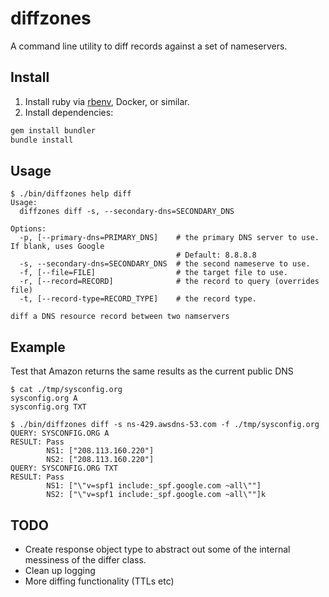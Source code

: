 # diffzones

A command line utility to diff records against a set of nameservers.

## Install

1. Install ruby via [rbenv](https://github.com/rbenv/rbenv), Docker, or similar.
1. Install dependencies:

```bash
gem install bundler
bundle install
```

## Usage

```
$ ./bin/diffzones help diff
Usage:
  diffzones diff -s, --secondary-dns=SECONDARY_DNS

Options:
  -p, [--primary-dns=PRIMARY_DNS]    # the primary DNS server to use. If blank, uses Google
                                     # Default: 8.8.8.8
  -s, --secondary-dns=SECONDARY_DNS  # the second nameserve to use.
  -f, [--file=FILE]                  # the target file to use.
  -r, [--record=RECORD]              # the record to query (overrides file)
  -t, [--record-type=RECORD_TYPE]    # the record type.

diff a DNS resource record between two namservers
```
## Example

Test that Amazon returns the same results as the current public DNS

```
$ cat ./tmp/sysconfig.org
sysconfig.org A
sysconfig.org TXT
```

```
$ ./bin/diffzones diff -s ns-429.awsdns-53.com -f ./tmp/sysconfig.org
QUERY: SYSCONFIG.ORG A
RESULT: Pass
        NS1: ["208.113.160.220"]
        NS2: ["208.113.160.220"]
QUERY: SYSCONFIG.ORG TXT
RESULT: Pass
        NS1: ["\"v=spf1 include:_spf.google.com ~all\""]
        NS2: ["\"v=spf1 include:_spf.google.com ~all\""]k
```

## TODO

- Create response object type to abstract out some of the internal messiness of the differ class.
- Clean up logging
- More diffing functionality (TTLs etc)

